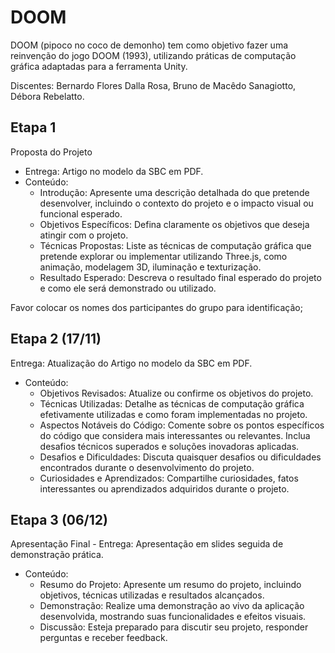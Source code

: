 # DOOM

DOOM (pipoco no coco de demonho) tem como objetivo fazer uma reinvenção do jogo DOOM (1993), utilizando práticas de computação gráfica adaptadas para a ferramenta Unity.

Discentes: Bernardo Flores Dalla Rosa, Bruno de Macêdo Sanagiotto, Débora Rebelatto.

## Etapa 1
Proposta do Projeto
- Entrega: Artigo no modelo da SBC em PDF.
- Conteúdo:
  - Introdução: Apresente uma descrição detalhada do que pretende desenvolver, incluindo o contexto do projeto e o impacto visual ou funcional esperado.
  - Objetivos Específicos: Defina claramente os objetivos que deseja atingir com o projeto.
  - Técnicas Propostas: Liste as técnicas de computação gráfica que pretende explorar ou implementar utilizando Three.js, como animação, modelagem 3D, iluminação e texturização.
  - Resultado Esperado: Descreva o resultado final esperado do projeto e como ele será demonstrado ou utilizado.

Favor colocar os nomes dos participantes do grupo para identificação;
## Etapa 2 (17/11)

Entrega: Atualização do Artigo no modelo da SBC em PDF.

- Conteúdo:
  - Objetivos Revisados: Atualize ou confirme os objetivos do projeto.
  - Técnicas Utilizadas: Detalhe as técnicas de computação gráfica efetivamente utilizadas e como foram implementadas no projeto.
  - Aspectos Notáveis do Código: Comente sobre os pontos específicos do código que considera mais interessantes ou relevantes. Inclua desafios técnicos superados e soluções inovadoras aplicadas.
  - Desafios e Dificuldades: Discuta quaisquer desafios ou dificuldades encontrados durante o desenvolvimento do projeto.
  - Curiosidades e Aprendizados: Compartilhe curiosidades, fatos interessantes ou aprendizados adquiridos durante o projeto.

## Etapa 3 (06/12)
Apresentação Final - Entrega: Apresentação em slides seguida de demonstração prática.

- Conteúdo:
  - Resumo do Projeto: Apresente um resumo do projeto, incluindo objetivos, técnicas utilizadas e resultados alcançados.
  - Demonstração: Realize uma demonstração ao vivo da aplicação desenvolvida, mostrando suas funcionalidades e efeitos visuais.
  - Discussão: Esteja preparado para discutir seu projeto, responder perguntas e receber feedback.
